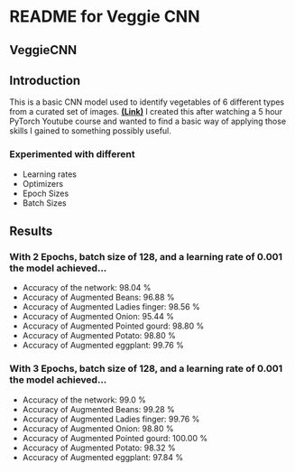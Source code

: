 # **README for Veggie CNN**
## **VeggieCNN**
## Introduction
This is a basic CNN model used to identify vegetables of 6 different types from a curated set of images. **[(Link)](https://www.kaggle.com/datasets/jocelyndumlao/a-dataset-for-vegetable-identification/data)**
I created this after watching a 5 hour PyTorch Youtube course and wanted to find a basic way of applying those skills I gained to something possibly useful. 
### **Experimented with different**
+ Learning rates
+ Optimizers
+ Epoch Sizes
+ Batch Sizes
## Results
### With 2 Epochs, batch size of 128, and a learning rate of 0.001 the model achieved...
+ Accuracy of the network: 98.04 %
+ Accuracy of Augmented Beans: 96.88 %
+ Accuracy of Augmented Ladies finger: 98.56 %
+ Accuracy of Augmented Onion: 95.44 %
+ Accuracy of Augmented Pointed gourd: 98.80 %
+ Accuracy of Augmented Potato: 98.80 %
+ Accuracy of Augmented eggplant: 99.76 %
### With 3 Epochs, batch size of 128, and a learning rate of 0.001 the model achieved...
+ Accuracy of the network: 99.0 %
+ Accuracy of Augmented Beans: 99.28 %
+ Accuracy of Augmented Ladies finger: 99.76 %
+ Accuracy of Augmented Onion: 98.80 %
+ Accuracy of Augmented Pointed gourd: 100.00 %
+ Accuracy of Augmented Potato: 98.32 %
+ Accuracy of Augmented eggplant: 97.84 %
